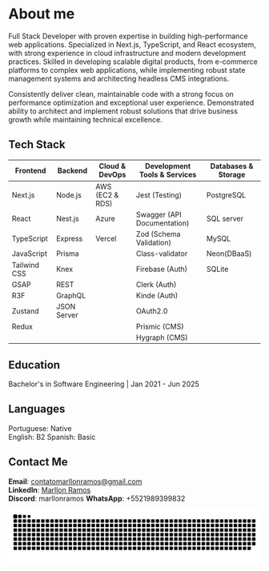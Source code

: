   # About me
Full Stack Developer with proven expertise in building high-performance web applications. Specialized in Next.js, TypeScript, and React ecosystem, with strong experience in cloud infrastructure and modern development practices. Skilled in developing scalable digital products, from e-commerce platforms to complex web applications, while implementing robust state management systems and architecting headless CMS integrations.

Consistently deliver clean, maintainable code with a strong focus on performance optimization and exceptional user experience. Demonstrated ability to architect and implement robust solutions that drive business growth while maintaining technical excellence.

##  Tech Stack

| **Frontend** | **Backend** | **Cloud & DevOps** | **Development Tools & Services** | **Databases & Storage** |
|--------------|-------------|-------------------|--------------------------------|----------------------|
| Next.js      | Node.js     | AWS (EC2 & RDS)   | Jest (Testing)                 | PostgreSQL           |
| React        | Nest.js     | Azure             | Swagger (API Documentation)    | SQL server           |
| TypeScript   | Express     | Vercel            | Zod (Schema Validation)        | MySQL                |
| JavaScript   | Prisma      |                   | Class-validator                | Neon(DBaaS)          |
| Tailwind CSS | Knex        |                   | Firebase (Auth)                | SQLite               |
| GSAP         | REST        |                   | Clerk (Auth)                   |                      |
| R3F          | GraphQL     |                   | Kinde (Auth)                   |                      |
| Zustand      | JSON Server |                   | OAuth2.0                       |                      |
| Redux        |             |                   | Prismic (CMS)                  |                      |
|              |             |                   | Hygraph (CMS)                  |                      |

##  Education
 Bachelor's in Software Engineering | Jan 2021 - Jun 2025


##  Languages
 Portuguese: Native  
 English: B2 
 Spanish: Basic 


##  Contact Me
 **Email**: [contatomarllonramos@gmail.com](mailto:contatomarllonramos@gmail.com)  
 **LinkedIn**: [Marllon Ramos](https://www.linkedin.com/in/marllonramos/)  
 **Discord**: marllonramos 
 **WhatsApp**: +5521989399832





<picture>
  <source
    media="(prefers-color-scheme: dark)"
    srcset="https://raw.githubusercontent.com/platane/snk/output/github-contribution-grid-snake-dark.svg"
  />
  <source
    media="(prefers-color-scheme: light)"
    srcset="https://raw.githubusercontent.com/platane/snk/output/github-contribution-grid-snake.svg"
  />
  <img
    alt="github contribution grid snake animation"
    src="https://raw.githubusercontent.com/platane/snk/output/github-contribution-grid-snake.svg"
  />
</picture>


